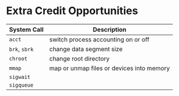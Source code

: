 
# Extra Credit Opportunities

System Call           | Description
--------------------- | -----------
```acct```            | switch process accounting on or off
```brk```, ```sbrk``` | change data segment size
```chroot```          | change root directory
```mmap```            | map or unmap files or devices into memory
```sigwait```         |
```sigqueue```        |